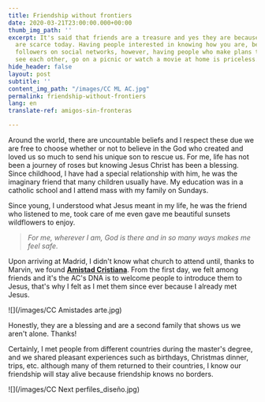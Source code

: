```yaml
---
title: Friendship without frontiers
date: 2020-03-21T23:00:00.000+00:00
thumb_img_path: ''
excerpt: It's said that friends are a treasure and yes they are because good friends
  are scarce today. Having people interested in knowing how you are, became having
  followers on social networks, however, having people who make plans to meet and
  see each other, go on a picnic or watch a movie at home is priceless.
hide_header: false
layout: post
subtitle: ''
content_img_path: "/images/CC ML AC.jpg"
permalink: friendship-without-frontiers
lang: en
translate-ref: amigos-sin-fronteras

---
```

Around the world, there are uncountable beliefs and I respect these due we are free to choose whether or not to believe in the God who created and loved us so much to send his unique son to rescue us. For me, life has not been a journey of roses but knowing Jesus Christ has been a blessing. Since childhood, I have had a special relationship with him, he was the imaginary friend that many children usually have. My education was in a catholic school and I attend mass with my family on Sundays.

Since young, I understood what Jesus meant in my life, he was the friend who listened to me, took care of me even gave me beautiful sunsets wildflowers to enjoy.

> _For me, wherever I am, God is there and in so many ways makes me feel safe._

Upon arriving at Madrid, I didn't know what church to attend until, thanks to Marvin, we found  [**Amistad Cristiana**](https://amistadcristianamadrid.org/ "AmistadCristiana"). From the first day, we felt among friends and it's the AC's DNA is to welcome people to introduce them to Jesus, that's why I felt as I met them since ever because I already met Jesus.

![](/images/CC Amistades arte.jpg)

Honestly, they are a blessing and are a second family that shows us we aren't alone. Thanks!

Certainly, I met people from different countries during the master's degree, and we shared pleasant experiences such as birthdays, Christmas dinner, trips, etc. although many of them returned to their countries, I know our friendship will stay alive because friendship knows no borders. 

![](/images/CC Next perfiles_diseño.jpg)